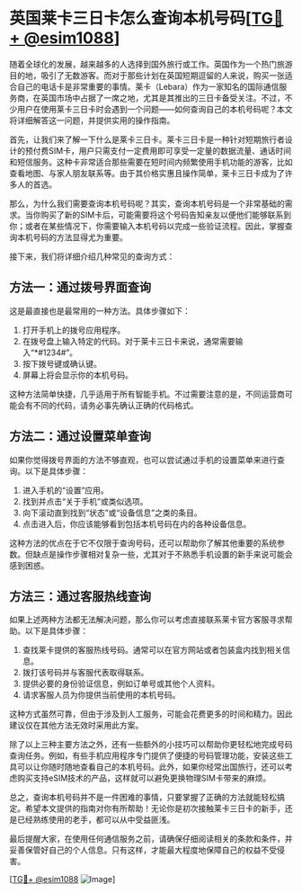 # 英国莱卡三日卡怎么查询本机号码[[TG💪+ @esim1088](https://t.me/s/esim1088)]

随着全球化的发展，越来越多的人选择到国外旅行或工作。英国作为一个热门旅游目的地，吸引了无数游客。而对于那些计划在英国短期逗留的人来说，购买一张适合自己的电话卡是非常重要的事情。莱卡（Lebara）作为一家知名的国际通信服务商，在英国市场中占据了一席之地，尤其是其推出的三日卡备受关注。不过，不少用户在使用莱卡三日卡时会遇到一个问题——如何查询自己的本机号码呢？本文将详细解答这一问题，并提供实用的操作指南。

首先，让我们来了解一下什么是莱卡三日卡。莱卡三日卡是一种针对短期旅行者设计的预付费SIM卡，用户只需支付一定费用即可享受一定量的数据流量、通话时间和短信服务。这种卡非常适合那些需要在短时间内频繁使用手机功能的游客，比如查看地图、与家人朋友联系等。由于其价格实惠且操作简单，莱卡三日卡成为了许多人的首选。

那么，为什么我们需要查询本机号码呢？其实，查询本机号码是一个非常基础的需求。当你购买了新的SIM卡后，可能需要将这个号码告知亲友以便他们能够联系到你；或者在某些情况下，你需要输入本机号码以完成一些验证流程。因此，掌握查询本机号码的方法显得尤为重要。

接下来，我们将详细介绍几种常见的查询方式：

## 方法一：通过拨号界面查询

这是最直接也是最常用的一种方法。具体步骤如下：
1. 打开手机上的拨号应用程序。
2. 在拨号盘上输入特定的代码。对于莱卡三日卡来说，通常需要输入“*#1234#”。
3. 按下拨号键或确认键。
4. 屏幕上将会显示你的本机号码。

这种方法简单快捷，几乎适用于所有智能手机。不过需要注意的是，不同运营商可能会有不同的代码，请务必事先确认正确的代码格式。

## 方法二：通过设置菜单查询

如果你觉得拨号界面的方法不够直观，也可以尝试通过手机的设置菜单来进行查询。以下是具体步骤：
1. 进入手机的“设置”应用。
2. 找到并点击“关于手机”或类似选项。
3. 向下滚动直到找到“状态”或“设备信息”之类的条目。
4. 点击进入后，你应该能够看到包括本机号码在内的各种设备信息。

这种方法的优点在于它不仅限于查询号码，还可以帮助你了解其他重要的系统参数。但缺点是操作步骤相对复杂一些，尤其对于不熟悉手机设置的新手来说可能会感到困惑。

## 方法三：通过客服热线查询

如果上述两种方法都无法解决问题，那么你可以考虑直接联系莱卡官方客服寻求帮助。以下是具体步骤：
1. 查找莱卡提供的客服热线号码。通常可以在官方网站或者包装盒内找到相关信息。
2. 拨打该号码并与客服代表取得联系。
3. 提供必要的身份验证信息，例如订单号或其他个人资料。
4. 请求客服人员为你提供当前使用的本机号码。

这种方式虽然可靠，但由于涉及到人工服务，可能会花费更多的时间和精力。因此建议仅在其他方法无效时采用此方案。

除了以上三种主要方法之外，还有一些额外的小技巧可以帮助你更轻松地完成号码查询任务。例如，有些手机应用程序专门提供了便捷的号码管理功能，安装这些工具可以让你随时随地查看自己的本机号码。此外，如果你经常出国旅行，还可以考虑购买支持eSIM技术的产品，这样就可以避免更换物理SIM卡带来的麻烦。

总之，查询本机号码并不是一件困难的事情，只要掌握了正确的方法就能轻松搞定。希望本文提供的指南对你有所帮助！无论你是初次接触莱卡三日卡的新手，还是已经熟练使用的老手，都可以从中受益匪浅。

最后提醒大家，在使用任何通信服务之前，请确保仔细阅读相关的条款和条件，并妥善保管好自己的个人信息。只有这样，才能最大程度地保障自己的权益不受侵害。

[[TG💪+ @esim1088](https://t.me/s/esim1088) ![Image](https://i.postimg.cc/4NQfJmqS/Snipaste-2025-05-13-00-14-12.png)]